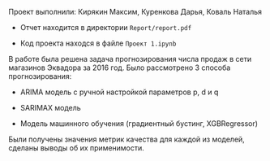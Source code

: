 Проект выполнили: Кирякин Максим, Куренкова Дарья, Коваль Наталья

* Отчет находится в директории `Report/report.pdf`

* Код проекта находся в файле `Проект 1.ipynb`

В работе была решена задача прогнозирования числа продаж в сети магазинов Эквадора за 2016 год. Было рассмотрено 3 способа прогнозирования:

- ARIMA модель с ручной настройкой параметров p, d и q

- SARIMAX модель

- Модель машинного обучения (градиентный бустинг, XGBRegressor)

Были получены значения метрик качества для каждой из моделей, сделаны выводы об их применимости.
